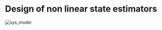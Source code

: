 # Design of non linear state estimators

![sys_model](https://github.com/user-attachments/assets/45ba10ff-1129-4810-90d9-f9189b1a5a24)

